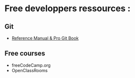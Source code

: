 # Free developpers ressources : 


## Git 

- [Reference Manual & Pro Git Book](https://git-scm.com/doc)

##  Free courses

- freeCodeCamp.org
- OpenClassRooms
